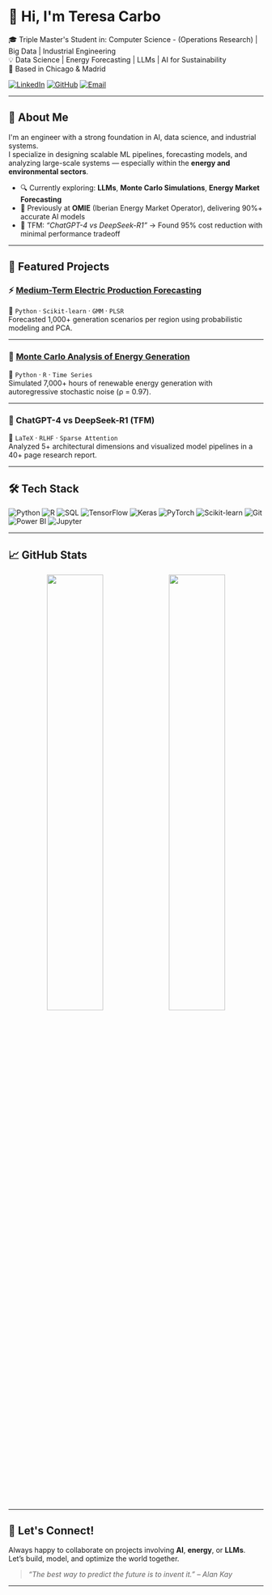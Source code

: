 # 👋 Hi, I'm Teresa Carbo

🎓 Triple Master's Student in: Computer Science - (Operations Research) | Big Data | Industrial Engineering  
💡 Data Science | Energy Forecasting | LLMs | AI for Sustainability  
📍 Based in Chicago & Madrid

[![LinkedIn](https://img.shields.io/badge/LinkedIn-blue?logo=linkedin&style=flat&logoColor=white)](https://www.linkedin.com/in/teresa-carbo/) 
[![GitHub](https://img.shields.io/badge/GitHub-100000?logo=github&style=flat&logoColor=white)](https://github.com/Tetetecarbo)
[![Email](https://img.shields.io/badge/Email-tetetecarbo@gmail.com-red?logo=gmail&style=flat)](mailto:tetetecarbo@gmail.com)

---

## 💬 About Me

I'm an engineer with a strong foundation in AI, data science, and industrial systems.  
I specialize in designing scalable ML pipelines, forecasting models, and analyzing large-scale systems — especially within the **energy and environmental sectors**.

- 🔍 Currently exploring: **LLMs**, **Monte Carlo Simulations**, **Energy Market Forecasting**
- 💼 Previously at **OMIE** (Iberian Energy Market Operator), delivering 90%+ accurate AI models
- 🧪 TFM: *“ChatGPT-4 vs DeepSeek-R1”* → Found 95% cost reduction with minimal performance tradeoff

---

## 🚀 Featured Projects

### ⚡ [Medium-Term Electric Production Forecasting](https://github.com/Tetetecarbo/Medium_Term_Electric_Prod)
📍 `Python` · `Scikit-learn` · `GMM` · `PLSR`  
Forecasted 1,000+ generation scenarios per region using probabilistic modeling and PCA.

---

### 🎲 [Monte Carlo Analysis of Energy Generation](https://github.com/Tetetecarbo/Monte_Carlo_Analysis)
📍 `Python` · `R` · `Time Series`  
Simulated 7,000+ hours of renewable energy generation with autoregressive stochastic noise (ρ = 0.97).

---

### 🤖 ChatGPT-4 vs DeepSeek-R1 (TFM)
📍 `LaTeX` · `RLHF` · `Sparse Attention`  
Analyzed 5+ architectural dimensions and visualized model pipelines in a 40+ page research report.

---

## 🛠 Tech Stack

![Python](https://img.shields.io/badge/Python-3670A0?logo=python&logoColor=white)
![R](https://img.shields.io/badge/R-276DC3?logo=r&logoColor=white)
![SQL](https://img.shields.io/badge/SQL-CC2927?logo=postgresql&logoColor=white)
![TensorFlow](https://img.shields.io/badge/TensorFlow-FF6F00?logo=tensorflow&logoColor=white)
![Keras](https://img.shields.io/badge/Keras-D00000?logo=keras&logoColor=white)
![PyTorch](https://img.shields.io/badge/PyTorch-EE4C2C?logo=pytorch&logoColor=white)
![Scikit-learn](https://img.shields.io/badge/Scikit--learn-F7931E?logo=scikit-learn&logoColor=white)
![Git](https://img.shields.io/badge/Git-F05032?logo=git&logoColor=white)
![Power BI](https://img.shields.io/badge/PowerBI-F2C811?logo=powerbi&logoColor=black)
![Jupyter](https://img.shields.io/badge/Jupyter-F37626?logo=jupyter&logoColor=white)

---

## 📈 GitHub Stats

<p align="center">
  <img src="https://github-readme-stats.vercel.app/api?username=Tetetecarbo&show_icons=true&theme=default" width="47%">
  <img src="https://github-readme-stats.vercel.app/api/top-langs/?username=Tetetecarbo&layout=compact&theme=default" width="47%">
</p>

---


## 🤝 Let's Connect!

Always happy to collaborate on projects involving **AI**, **energy**, or **LLMs**.  
Let’s build, model, and optimize the world together.

> _“The best way to predict the future is to invent it.” – Alan Kay_

---
